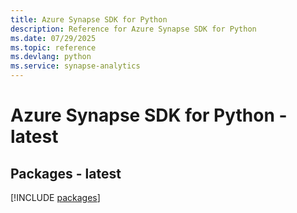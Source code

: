```yaml
---
title: Azure Synapse SDK for Python
description: Reference for Azure Synapse SDK for Python
ms.date: 07/29/2025
ms.topic: reference
ms.devlang: python
ms.service: synapse-analytics
---
```

# Azure Synapse SDK for Python - latest
## Packages - latest
[!INCLUDE [packages](synapse-index.md)]